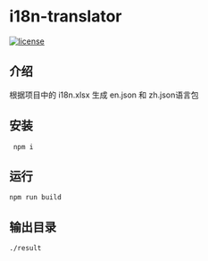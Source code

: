 <h1>i18n-translator</h1>

[![license](https://img.shields.io/github/license/pure-admin/vue-pure-admin.svg)](LICENSE)

## 介绍

根据项目中的 i18n.xlsx 生成 en.json 和 zh.json语言包

## 安装

```
 npm i
```

## 运行

 ```
 npm run build
 ```

## 输出目录

```
./result
```

